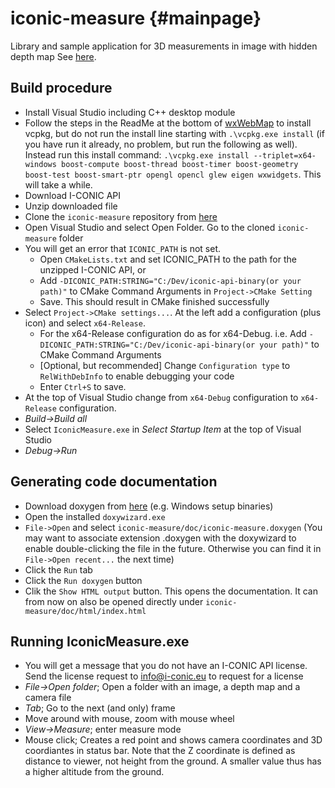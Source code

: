 # iconic-measure {#mainpage}
Library and sample application for 3D measurements in image with hidden depth map
See [here](https://drive.google.com/file/d/1WKryW56hkotbfvl1B7s-fkTOKb_MrOiO/view?usp=share_link).
## Build procedure
* Install Visual Studio including C++ desktop module
* Follow the steps in the ReadMe at the bottom of [wxWebMap](https://github.com/I-CONIC-Vision-AB/wxWebMap) to install vcpkg, but do not run the install line starting with ```.\vcpkg.exe install``` 
(if you have run it already, no problem, but run the following as well). Instead run this install command: ```.\vcpkg.exe install --triplet=x64-windows boost-compute boost-thread boost-timer boost-geometry boost-test boost-smart-ptr opengl opencl glew eigen wxwidgets```. This will take a while. 
* Download I-CONIC API 
* Unzip downloaded file
* Clone the ```iconic-measure``` repository from [here](https://github.com/I-CONIC-Vision-AB/iconic-measure)
* Open Visual Studio and select Open Folder. Go to the cloned ```iconic-measure``` folder
* You will get an error that ```ICONIC_PATH``` is not set. 
    * Open ```CMakeLists.txt``` and set ICONIC_PATH to the path for the unzipped I-CONIC API, or
    * Add ```-DICONIC_PATH:STRING="C:/Dev/iconic-api-binary(or your path)"``` to CMake Command Arguments in ```Project->CMake Setting```
    * Save. This should result in CMake finished successfully
* Select ```Project->CMake settings...```. At the left add a configuration (plus icon) and select ```x64-Release```. 
    * For the x64-Release configuration do as for x64-Debug. i.e. Add ```-DICONIC_PATH:STRING="C:/Dev/iconic-api-binary(or your path)"``` to CMake Command Arguments
    * [Optional, but recommended] Change ```Configuration type``` to ```RelWithDebInfo``` to enable debugging your code
    * Enter ```Ctrl+S``` to save. 
* At the top of Visual Studio change from ```x64-Debug``` configuration to ```x64-Release``` configuration.
* *Build->Build all*
* Select ```IconicMeasure.exe``` in *Select Startup Item* at the top of Visual Studio
* *Debug->Run*
## Generating code documentation
* Download doxygen from [here](https://doxygen.nl/download.html) (e.g. Windows setup binaries)
* Open the installed ```doxywizard.exe```
* ```File->Open``` and select ```iconic-measure/doc/iconic-measure.doxygen``` (You may want to associate extension .doxygen with the doxywizard to enable double-clicking the file in the future. Otherwise you can find it in ```File->Open recent...``` the next time)
* Click the ```Run``` tab
* Click the ```Run doxygen``` button
* Clik the ```Show HTML output``` button. This opens the documentation. It can from now on also be opened directly under ```iconic-measure/doc/html/index.html```
## Running IconicMeasure.exe
* You will get a message that you do not have an I-CONIC API license. Send the license request to info@i-conic.eu to request for a license
* *File->Open folder*; Open a folder with an image, a depth map and a camera file
* *Tab*; Go to the next (and only) frame
* Move around with mouse, zoom with mouse wheel
* *View->Measure*; enter measure mode
* Mouse click; Creates a red point and shows camera coordinates and 3D coordiantes in status bar. Note that the Z coordinate is defined as distance to viewer, not height from the ground. A smaller value thus has a higher altitude from the ground. 
